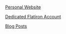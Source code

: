 [Personal Website](https://mikebarberry.com)

[Dedicated Flatiron Account](https://github.com/MikeBarberry-Flatiron)
 
[Blog Posts](https://mikebarberry.medium.com/)
 
